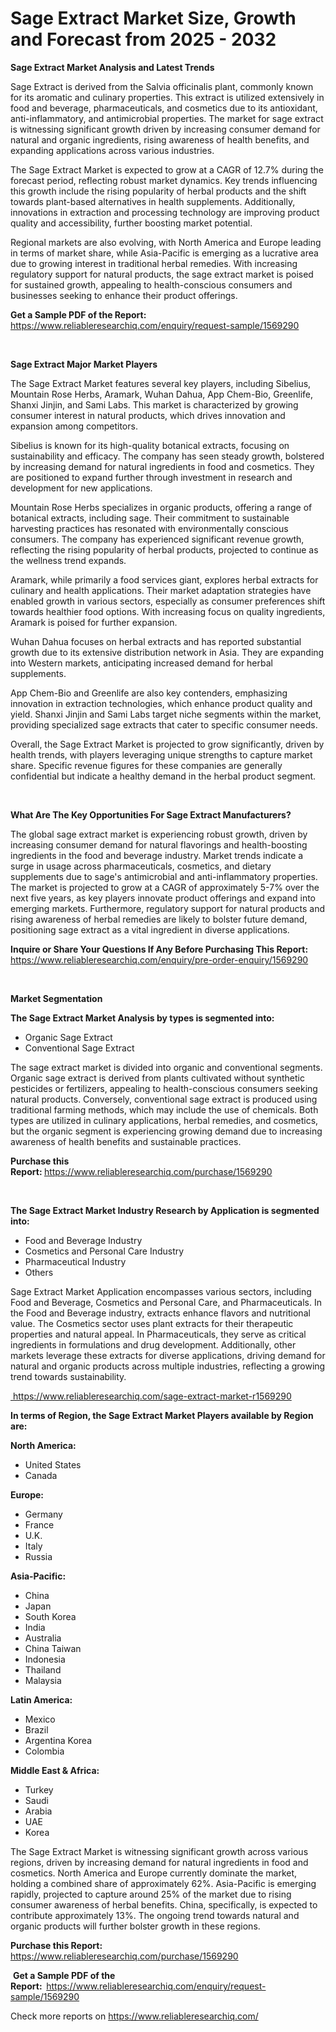 <p><h1>Sage Extract Market Size, Growth and Forecast from 2025 - 2032</h1></p><p><strong>Sage Extract Market Analysis and Latest Trends</strong></p>
<p><p>Sage Extract is derived from the Salvia officinalis plant, commonly known for its aromatic and culinary properties. This extract is utilized extensively in food and beverage, pharmaceuticals, and cosmetics due to its antioxidant, anti-inflammatory, and antimicrobial properties. The market for sage extract is witnessing significant growth driven by increasing consumer demand for natural and organic ingredients, rising awareness of health benefits, and expanding applications across various industries.</p><p>The Sage Extract Market is expected to grow at a CAGR of 12.7% during the forecast period, reflecting robust market dynamics. Key trends influencing this growth include the rising popularity of herbal products and the shift towards plant-based alternatives in health supplements. Additionally, innovations in extraction and processing technology are improving product quality and accessibility, further boosting market potential. </p><p>Regional markets are also evolving, with North America and Europe leading in terms of market share, while Asia-Pacific is emerging as a lucrative area due to growing interest in traditional herbal remedies. With increasing regulatory support for natural products, the sage extract market is poised for sustained growth, appealing to health-conscious consumers and businesses seeking to enhance their product offerings.</p></p>
<p><strong>Get a Sample PDF of the Report:&nbsp;</strong> <a href="https://www.reliableresearchiq.com/enquiry/request-sample/1569290?utm_campaign=2780&utm_medium=2&utm_source=Github&utm_content=ia&utm_term=25032025&utm_id=sage-extract">https://www.reliableresearchiq.com/enquiry/request-sample/1569290</a></p>
<p>&nbsp;</p>
<p><strong>Sage Extract Major Market Players</strong></p>
<p><p>The Sage Extract Market features several key players, including Sibelius, Mountain Rose Herbs, Aramark, Wuhan Dahua, App Chem-Bio, Greenlife, Shanxi Jinjin, and Sami Labs. This market is characterized by growing consumer interest in natural products, which drives innovation and expansion among competitors.</p><p>Sibelius is known for its high-quality botanical extracts, focusing on sustainability and efficacy. The company has seen steady growth, bolstered by increasing demand for natural ingredients in food and cosmetics. They are positioned to expand further through investment in research and development for new applications.</p><p>Mountain Rose Herbs specializes in organic products, offering a range of botanical extracts, including sage. Their commitment to sustainable harvesting practices has resonated with environmentally conscious consumers. The company has experienced significant revenue growth, reflecting the rising popularity of herbal products, projected to continue as the wellness trend expands.</p><p>Aramark, while primarily a food services giant, explores herbal extracts for culinary and health applications. Their market adaptation strategies have enabled growth in various sectors, especially as consumer preferences shift towards healthier food options. With increasing focus on quality ingredients, Aramark is poised for further expansion.</p><p>Wuhan Dahua focuses on herbal extracts and has reported substantial growth due to its extensive distribution network in Asia. They are expanding into Western markets, anticipating increased demand for herbal supplements.</p><p>App Chem-Bio and Greenlife are also key contenders, emphasizing innovation in extraction technologies, which enhance product quality and yield. Shanxi Jinjin and Sami Labs target niche segments within the market, providing specialized sage extracts that cater to specific consumer needs.</p><p>Overall, the Sage Extract Market is projected to grow significantly, driven by health trends, with players leveraging unique strengths to capture market share. Specific revenue figures for these companies are generally confidential but indicate a healthy demand in the herbal product segment.</p></p>
<p>&nbsp;</p>
<p><strong>What Are The Key Opportunities For Sage Extract Manufacturers?</strong></p>
<p><p>The global sage extract market is experiencing robust growth, driven by increasing consumer demand for natural flavorings and health-boosting ingredients in the food and beverage industry. Market trends indicate a surge in usage across pharmaceuticals, cosmetics, and dietary supplements due to sage's antimicrobial and anti-inflammatory properties. The market is projected to grow at a CAGR of approximately 5-7% over the next five years, as key players innovate product offerings and expand into emerging markets. Furthermore, regulatory support for natural products and rising awareness of herbal remedies are likely to bolster future demand, positioning sage extract as a vital ingredient in diverse applications.</p></p>
<p><strong>Inquire or Share Your Questions If Any Before Purchasing This Report:</strong> <a href="https://www.reliableresearchiq.com/enquiry/pre-order-enquiry/1569290?utm_campaign=2780&utm_medium=2&utm_source=Github&utm_content=ia&utm_term=25032025&utm_id=sage-extract">https://www.reliableresearchiq.com/enquiry/pre-order-enquiry/1569290</a></p>
<p>&nbsp;</p>
<p><strong>Market Segmentation</strong></p>
<p><strong>The Sage Extract Market Analysis by types is segmented into:</strong></p>
<p><ul><li>Organic Sage Extract</li><li>Conventional Sage Extract</li></ul></p>
<p><p>The sage extract market is divided into organic and conventional segments. Organic sage extract is derived from plants cultivated without synthetic pesticides or fertilizers, appealing to health-conscious consumers seeking natural products. Conversely, conventional sage extract is produced using traditional farming methods, which may include the use of chemicals. Both types are utilized in culinary applications, herbal remedies, and cosmetics, but the organic segment is experiencing growing demand due to increasing awareness of health benefits and sustainable practices.</p></p>
<p><strong>Purchase this Report:&nbsp;</strong><a href="https://www.reliableresearchiq.com/purchase/1569290?utm_campaign=2780&utm_medium=2&utm_source=Github&utm_content=ia&utm_term=25032025&utm_id=sage-extract">https://www.reliableresearchiq.com/purchase/1569290</a></p>
<p>&nbsp;</p>
<p><strong>The Sage Extract Market Industry Research by Application is segmented into:</strong></p>
<p><ul><li>Food and Beverage Industry</li><li>Cosmetics and Personal Care Industry</li><li>Pharmaceutical Industry</li><li>Others</li></ul></p>
<p><p>Sage Extract Market Application encompasses various sectors, including Food and Beverage, Cosmetics and Personal Care, and Pharmaceuticals. In the Food and Beverage industry, extracts enhance flavors and nutritional value. The Cosmetics sector uses plant extracts for their therapeutic properties and natural appeal. In Pharmaceuticals, they serve as critical ingredients in formulations and drug development. Additionally, other markets leverage these extracts for diverse applications, driving demand for natural and organic products across multiple industries, reflecting a growing trend towards sustainability.</p></p>
<p><a href="https://www.reliableresearchiq.com/sage-extract-market-r1569290?utm_campaign=2780&utm_medium=2&utm_source=Github&utm_content=ia&utm_term=25032025&utm_id=sage-extract">&nbsp;https://www.reliableresearchiq.com/sage-extract-market-r1569290</a></p>
<p><strong>In terms of Region, the Sage Extract Market Players available by Region are:</strong></p>
<p>
    <p> <strong> North America: </strong>
        <ul>
            <li>United States</li>
            <li>Canada</li>
        </ul>
        </p> 
    <p> <strong> Europe: </strong>
        <ul>
            <li>Germany</li>
            <li>France</li>
            <li>U.K.</li>
            <li>Italy</li>
            <li>Russia</li>
        </ul>
        </p> 
    <p> <strong> Asia-Pacific: </strong>
        <ul>
            <li>China</li>
            <li>Japan</li>
            <li>South Korea</li>
            <li>India</li>
            <li>Australia</li>
            <li>China Taiwan</li>
            <li>Indonesia</li>
            <li>Thailand</li>
            <li>Malaysia</li>
        </ul>
        </p> 
    <p> <strong> Latin America: </strong>
        <ul>
            <li>Mexico</li>
            <li>Brazil</li>
            <li>Argentina Korea</li>
            <li>Colombia</li>
        </ul>
        </p> 
    <p> <strong> Middle East & Africa: </strong>
        <ul>
            <li>Turkey</li>
            <li>Saudi</li>
            <li>Arabia</li>
            <li>UAE</li>
            <li>Korea</li>
        </ul>
    </p>
    </p>
<p><p>The Sage Extract Market is witnessing significant growth across various regions, driven by increasing demand for natural ingredients in food and cosmetics. North America and Europe currently dominate the market, holding a combined share of approximately 62%. Asia-Pacific is emerging rapidly, projected to capture around 25% of the market due to rising consumer awareness of herbal benefits. China, specifically, is expected to contribute approximately 13%. The ongoing trend towards natural and organic products will further bolster growth in these regions.</p></p>
<p><strong>Purchase this Report: </strong><a href="https://www.reliableresearchiq.com/purchase/1569290?utm_campaign=2780&utm_medium=2&utm_source=Github&utm_content=ia&utm_term=25032025&utm_id=sage-extract">https://www.reliableresearchiq.com/purchase/1569290</a></p>
<p>&nbsp;<strong>Get a Sample PDF of the Report:&nbsp;&nbsp;</strong><a href="https://www.reliableresearchiq.com/enquiry/request-sample/1569290?utm_campaign=2780&utm_medium=2&utm_source=Github&utm_content=ia&utm_term=25032025&utm_id=sage-extract">https://www.reliableresearchiq.com/enquiry/request-sample/1569290</a></p>
<p><strong></strong></p>
<p>Check more reports on <a href="https://www.reliableresearchiq.com/?utm_campaign=2780&utm_medium=2&utm_source=Github&utm_content=ia&utm_term=25032025&utm_id=sage-extract">https://www.reliableresearchiq.com/</a></p>